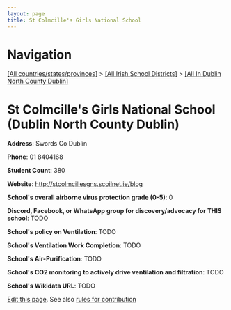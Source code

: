 ```yaml
---
layout: page
title: St Colmcille's Girls National School
---
```

# Navigation

[[All countries/states/provinces]](../../..) > [[All Irish School Districts]](../..) > [[All In Dublin North County Dublin]](..)

# St Colmcille's Girls National School (Dublin North County Dublin)

**Address**: Swords Co Dublin

**Phone**: 01 8404168

**Student Count**: 380

**Website**: <http://stcolmcillesgns.scoilnet.ie/blog>

**School's overall airborne virus protection grade (0-5)**: 0

**Discord, Facebook, or WhatsApp group for discovery/advocacy for THIS school**: TODO

**School's policy on Ventilation**: TODO

**School's Ventilation Work Completion**: TODO

**School's Air-Purification**: TODO

**School's CO2 monitoring to actively drive ventilation and filtration**: TODO

**School's Wikidata URL**: TODO


[Edit this page](https://github.com/ventilate-schools/Ireland/edit/main/./Dublin_North_County_Dublin/St_Colmcille's_Girls_National_School.md). See also [rules for contribution](../../../contribution-rules/)